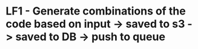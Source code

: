 # LF1 - Generate combinations of the code based on input -> saved to s3 -> saved to DB -> push to queue
